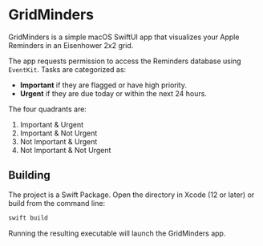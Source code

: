 # GridMinders

GridMinders is a simple macOS SwiftUI app that visualizes your Apple Reminders in an Eisenhower 2x2 grid.

The app requests permission to access the Reminders database using `EventKit`. Tasks are categorized as:

- **Important** if they are flagged or have high priority.
- **Urgent** if they are due today or within the next 24 hours.

The four quadrants are:

1. Important & Urgent
2. Important & Not Urgent
3. Not Important & Urgent
4. Not Important & Not Urgent

## Building

The project is a Swift Package. Open the directory in Xcode (12 or later) or build from the command line:

```bash
swift build
```

Running the resulting executable will launch the GridMinders app.
